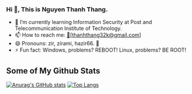 ### Hi 👋, This is Nguyen Thanh Thang.

<!--
**zirami/zirami** is a ✨ _special_ ✨ repository because its `README.md` (this file) appears on your GitHub profile.


Here are some ideas to get you started:

- 🔭 I’m currently working on ...
-->
- 🌱 I’m currently learning Information Security at Post and Telecommunication Institute of Technology.
- 📫 How to reach me: [:email:](:email:)[thanhthang32k@gmail.com]
- 😄 Pronouns: zir, zirami, hazir66. 💝
- ⚡ Fun fact:  Windows, problems? REBOOT!
                Linux, problems? BE ROOT!

## Some of My Github Stats

[![Anurag's GitHub stats](https://github-readme-stats.vercel.app/api?username=zirami&show_icons=true&theme=radical)](https://github.com/zirami)
[![Top Langs](https://github-readme-stats.vercel.app/api/top-langs/?username=zirami&layout=compact)](https://github.com/zirami)
